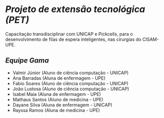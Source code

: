 # *Projeto de extensão tecnológica (PET)* #
Capacitação transdisciplinar com UNICAP e Pickcells, para o desenvolvimento de filas de espera inteligentes, nas cirurgias do CISAM-UPE.


## *Equipe Gama* ##
- Valmir Júnior (Aluno de ciência computação - UNICAP)
- Ana Barradas (Aluna de enfermagem - UPE)
- Fabio Soares (Aluno de ciência computação - UNICAP)
- João Lustosa (Aluno de ciência computação - UNICAP)
- Isabel Maia (Aluna de enfermagem - UPE)
- Mathaus Santos (Aluno de medicina - UPE)
- Dayane Silva (Aluna de enfermagem - UNICAP)
- Rayssa Ramos (Aluna de medicina - UPE)
